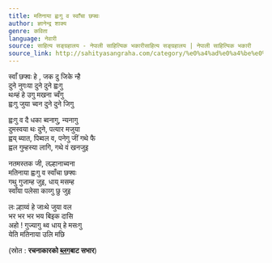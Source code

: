 ```yaml
---
title: मतिनाया ह्वःगु व स्वाँचा छफ्वः
author: ज्ञानेन्द्र शाक्य
genre: कविता
language: नेवारी
source: साहित्य सङ्ग्रहालय - नेपाली साहित्यिक भकारीसाहित्य सङ्ग्रहालय | नेपाली साहित्यिक भकारी
source_link: http://sahityasangraha.com/category/%e0%a4%ad%e0%a4%be%e0%a4%b7%e0%a4%be-%e0%a4%ad%e0%a4%be%e0%a4%b7%e0%a5%80-%e0%a4%b8%e0%a4%be%e0%a4%b9%e0%a4%bf%e0%a4%a4%e0%a5%8d%e0%a4%af/%e0%a4%a8%e0%a5%87%e0%a4%b5%e0%a4%be%e0%a4%b0%e0%a5%80-%e0%a4%b0%e0%a4%9a%e0%a4%a8%e0%a4%be/
---
```


स्वाँ छफ्वः हे , जक दु जिके न्है  
दुने नुगःया दुने दुने ह्वःगु  
थःम्हं हे उगु मखना च्वँगु  
ह्वःगु जुया च्वन दुने दुने जिगु

ह्वःगु व दै धका ब्वनागु, न्यनागु  
दुमस्वया थः दुने, पत्यार मजुया  
ह्वय् ब्यात, पिब्वल व, पनेगु जीं गथे फै  
ह्वल गुम्हस्या लागि, गथे वं खनजुइ

नतमस्तक जी, लल्हानाच्वना  
मतिनाया ह्वःगु व स्वाँचा छफ्वः  
गथु गुजाम्ह जुइ, धाय् मसम्ह  
स्वाँया पलेसा काय्गु छु जुइ

लः ल्हाय्वं हे जाःथे जुया वल  
भर भर भर भय बिइक दासि  
अहो ! गुज्यागु थ्व धाय् हे मसःगु  
येति मतिनाया उलि मछि

(स्रोत : **रचनाकारको [ब्लग](http://gshakya-literature.blogspot.com)बाट सभार**)
